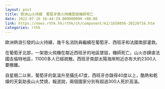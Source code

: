 ```yaml
---
layout: post
title: 歐洲山火持續　葡萄牙救火飛機墜毀機師死亡
date: 2022-07-16 16:44:29.000000000 +08:00
link: https://news.rthk.hk/rthk/ch/component/k2/1658056-20220716.htm
categories: rthk
---
```


歐洲熱浪引發的山火持續，幾千名消防員繼續在葡萄牙、西班牙和法國南部灌救。

在葡萄牙北部，一架救火飛機在鄰近西班牙的地區墜毀，機師死亡。山火亦肆虐法國吉倫特地區，11000多人已經疏散。西班牙南部太陽海岸附近亦有大約2300人要撤離。

自星期二以來，葡萄牙的氣溫升至攝氏47度，西班牙亦錄得40度以上，酷熱和乾燥的天氣助長山火焚燒，報道說，兩個國家分別有超過300人死於高溫。
